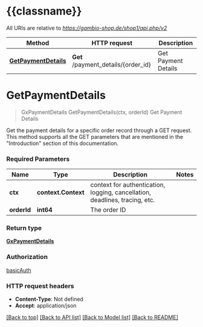 # {{classname}}

All URIs are relative to *https://gambio-shop.de/shop1/api.php/v2*

Method | HTTP request | Description
------------- | ------------- | -------------
[**GetPaymentDetails**](PaymentDetailsApi.md#GetPaymentDetails) | **Get** /payment_details/{order_id} | Get Payment Details

# **GetPaymentDetails**
> GxPaymentDetails GetPaymentDetails(ctx, orderId)
Get Payment Details

Get the payment details for a specific order record through a GET request. This method supports all the GET parameters that are mentioned in the \"Introduction\" section of this documentation.

### Required Parameters

Name | Type | Description  | Notes
------------- | ------------- | ------------- | -------------
 **ctx** | **context.Context** | context for authentication, logging, cancellation, deadlines, tracing, etc.
  **orderId** | **int64**| The order ID | 

### Return type

[**GxPaymentDetails**](GXPaymentDetails.md)

### Authorization

[basicAuth](../README.md#basicAuth)

### HTTP request headers

 - **Content-Type**: Not defined
 - **Accept**: application/json

[[Back to top]](#) [[Back to API list]](../README.md#documentation-for-api-endpoints) [[Back to Model list]](../README.md#documentation-for-models) [[Back to README]](../README.md)

